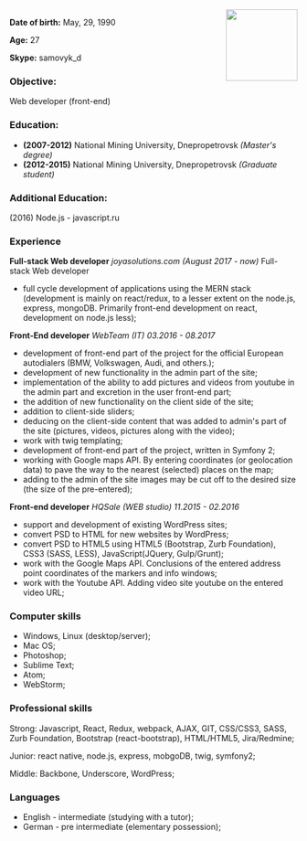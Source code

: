 <img align="right" width="125" height="125" src="https://avatars2.githubusercontent.com/u/13234069?s=460&v=4">

**Date of birth:** May, 29, 1990

**Age:** 27

**Skype:** samovyk_d

### Objective:
Web developer (front-end)

### Education:
- **(2007-2012)** National Mining University, Dnepropetrovsk *(Master's degree)*
- **(2012-2015)** National Mining University, Dnepropetrovsk *(Graduate student)*

### Additional Education:
(2016) Node.js - javascript.ru

### Experience

**Full-stack Web developer**
*joyasolutions.com (August 2017 - now)*
Full-stack Web developer
- full cycle development of applications using the MERN stack (development is mainly on react/redux, to a lesser extent on the node.js, express, mongoDB. Primarily front-end development on react, development on node.js less);

**Front-End developer**
*WebTeam (IT) 03.2016 - 08.2017*
- development of front-end part of the project for the official European autodialers (BMW, Volkswagen, Audi, and others.);
- development of new functionality in the admin part of the site;
- implementation of the ability to add pictures and videos from youtube in the admin part and excretion in the user front-end part;
- the addition of new functionality on the client side of the site;
- addition to client-side sliders;
- deducing on the client-side content that was added to admin's part of the site (pictures, videos, pictures along with the video);
- work with twig templating;
- development of front-end part of the project, written in Symfony 2;
- working with Google maps API. By entering coordinates (or geolocation data) to pave the way to the nearest (selected) places on the map;
- adding to the admin of the site images may be cut off to the desired size (the size of the pre-entered);

**Front-end developer**
*HQSale (WEB studio) 11.2015 - 02.2016*
- support and development of existing WordPress sites;
- convert PSD to HTML for new websites by WordPress;
- convert PSD to HTML5 using HTML5 (Bootstrap, Zurb Foundation), CSS3 (SASS, LESS), JavaScript(JQuery, Gulp/Grunt);
- work with the Google Maps API. Conclusions of the entered address point coordinates of the markers and info windows;
- work with the Youtube API. Adding video site youtube on the entered video URL;

### Computer skills
- Windows, Linux (desktop/server);
- Mac OS;
- Photoshop;
- Sublime Text;
- Atom;
- WebStorm;

### Professional skills
Strong: Javascript, React, Redux, webpack, AJAX, GIT, CSS/CSS3, SASS, Zurb Foundation, Bootstrap (react-bootstrap), HTML/HTML5, Jira/Redmine;

Junior: react native, node.js, express, mobgoDB, twig, symfony2;

Middle:  Backbone, Underscore, WordPress;


### Languages
- English - intermediate (studying with a tutor);
- German - pre intermediate (elementary possession);
